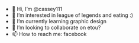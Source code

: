 - 👋 Hi, I’m @cassey111
- 👀 I’m interested in league of legends and eating :)
- 🌱 I’m currently learning graphic design
- 💞️ I’m looking to collaborate on etou?
- 📫 How to reach me: facebook

<!---
cassey111/cassey111 is a ✨ special ✨ repository because its `README.md` (this file) appears on your GitHub profile.
You can click the Preview link to take a look at your changes.
--->
